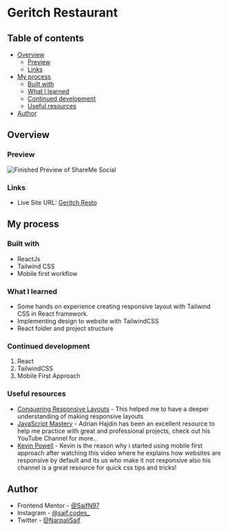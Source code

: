 # Geritch Restaurant

## Table of contents

- [Overview](#overview)
  - [Preview](#preview)
  - [Links](#links)
- [My process](#my-process)
  - [Built with](#built-with)
  - [What I learned](#what-i-learned)
  - [Continued development](#continued-development)
  - [Useful resources](#useful-resources)
- [Author](#author)

## Overview

### Preview

![Finished Preview of ShareMe Social](/src/assets/ScrollSS.png)

### Links

- Live Site URL: [Geritch Resto](https://geritch-resto.netlify.app/)

## My process

### Built with

- ReactJs
- Tailwind CSS
- Mobile first workflow

### What I learned

- Some hands on experience creating responsive layout with Tailwind CSS in React framework.
- Implementing design to website with TailwindCSS
- React folder and project structure

### Continued development

1. React
1. TailwindCSS
1. Mobile First Approach

### Useful resources

- [Conquering Responsive Layouts](https://courses.kevinpowell.co) - This helped me to have a deeper understanding of making responsive layouts
- [JavaScript Mastery](https://www.youtube.com/channel/UCmXmlB4-HJytD7wek0Uo97A) - Adrian Hajdin has been an excellent resource to help me practice with great and professional projects, check out his YouTube Channel for more..
- [Kevin Powell](https://www.youtube.com/watch?v=0ohtVzCSHqs&t=1s) - Kevin is the reason why i started using mobile first approach after watching this video where he explains how websites are responsive by default and its us who make it not responsive also his channel is a great resource for quick css tips and tricks!

## Author

- Frontend Mentor - [@SaifN97](https://www.frontendmentor.io/profile/SaifN97)
- Instagram - [@saif.codes\_](https://www.instagram.com/saif.codes_)
- Twitter - [@NarpaliSaif](https://twitter.com/NarpaliSaif)
